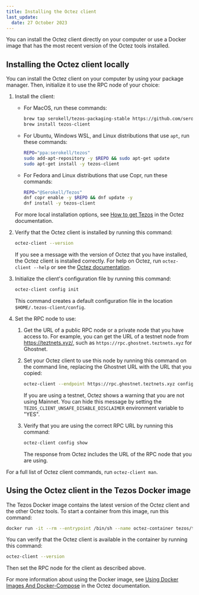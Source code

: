 ```yaml
---
title: Installing the Octez client
last_update:
  date: 27 October 2023
---
```


You can install the Octez client directly on your computer or use a Docker image that has the most recent version of the Octez tools installed.

## Installing the Octez client locally

You can install the Octez client on your computer by using your package manager.
Then, initialize it to use the RPC node of your choice:

1. Install the client:

   - For MacOS, run these commands:

      ```bash
      brew tap serokell/tezos-packaging-stable https://github.com/serokell/tezos-packaging-stable.git
      brew install tezos-client
      ```

   - For Ubuntu, Windows WSL, and Linux distributions that use `apt`, run these commands:

      ```bash
      REPO="ppa:serokell/tezos"
      sudo add-apt-repository -y $REPO && sudo apt-get update
      sudo apt-get install -y tezos-client
      ```

   - For Fedora and Linux distributions that use Copr, run these commands:

      ```bash
      REPO="@Serokell/Tezos"
      dnf copr enable -y $REPO && dnf update -y
      dnf install -y tezos-client
      ```

   For more local installation options, see [How to get Tezos](https://tezos.gitlab.io/introduction/howtoget.html) in the Octez documentation.

1. Verify that the Octez client is installed by running this command:

   ```bash
   octez-client --version
   ```

   If you see a message with the version of Octez that you have installed, the Octez client is installed correctly.
   For help on Octez, run `octez-client --help` or see the [Octez documentation](http://tezos.gitlab.io/index.html).

1. Initialize the client's configuration file by running this command:

   ```bash
   octez-client config init
   ```

   This command creates a default configuration file in the location `$HOME/.tezos-client/config`.

1. Set the RPC node to use:

   1. Get the URL of a public RPC node or a private node that you have access to.
   For example, you can get the URL of a testnet node from https://teztnets.xyz/, such as `https://rpc.ghostnet.teztnets.xyz` for Ghostnet.

   1. Set your Octez client to use this node by running this command on the command line, replacing the Ghostnet URL with the URL that you copied:

      ```bash
      octez-client --endpoint https://rpc.ghostnet.teztnets.xyz config update
      ```

      If you are using a testnet, Octez shows a warning that you are not using Mainnet.
      You can hide this message by setting the `TEZOS_CLIENT_UNSAFE_DISABLE_DISCLAIMER` environment variable to "YES".

   1. Verify that you are using the correct RPC URL by running this command:

      ```bash
      octez-client config show
      ```

      The response from Octez includes the URL of the RPC node that you are using.

For a full list of Octez client commands, run `octez-client man`.

## Using the Octez client in the Tezos Docker image

The Tezos Docker image contains the latest version of the Octez client and the other Octez tools.
To start a container from this image, run this command:

```bash
docker run -it --rm --entrypoint /bin/sh --name octez-container tezos/tezos:latest
```

You can verify that the Octez client is available in the container by running this command:

```bash
octez-client --version
```

Then set the RPC node for the client as described above.

For more information about using the Docker image, see [Using Docker Images And Docker-Compose](https://tezos.gitlab.io/introduction/howtoget.html#using-docker-images-and-docker-compose) in the Octez documentation.
